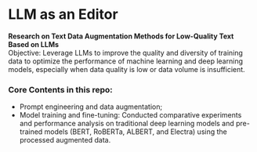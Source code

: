 # LLM as an Editor
**Research on Text Data Augmentation Methods for Low-Quality Text Based on LLMs**    
Objective: Leverage LLMs to improve the quality and diversity of training data to optimize the performance of
machine learning and deep learning models, especially when data quality is low or data volume is insufficient.  
### Core Contents in this repo:
- Prompt engineering and data augmentation;
- Model training and fine-tuning: Conducted comparative experiments and performance analysis on
traditional deep learning models and pre-trained models (BERT, RoBERTa, ALBERT, and Electra) using the
processed augmented data.
